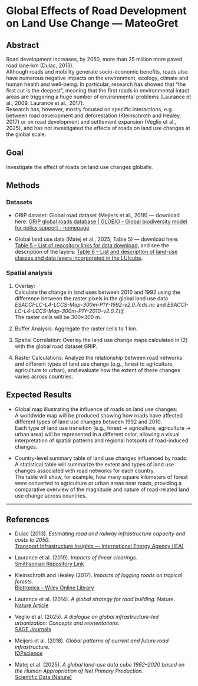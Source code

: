 # Global Effects of Road Development on Land Use Change — MateoGret

## Abstract
Road development increases, by 2050, more than 25 million more paved road lane-km (Dulac, 2013).  
Although roads and mobility generate socio-economic benefits, roads also have numerous negative impacts on the environment, ecology, climate and human health and well-being. In particular, research has showed that “the first cut is the deepest”, meaning that the first roads in environmental intact areas are triggering a huge number of environmental problems (Laurance et al., 2009, Laurance et al., 2017).  
Research has, however, mostly focused on specific interactions, e.g. between road development and deforestation (Kleinschroth and Healey, 2017) or on road development and settlement expansion (Veglio et al., 2025), and has not investigated the effects of roads on land use changes at the global scale.

## Goal
Investigate the effect of roads on land use changes globally.

## Methods

### Datasets
- GRIP dataset: Global road dataset (Mejiers et al., 2018) — download here:
  [GRIP global roads database | GLOBIO - Global biodiversity model for policy support - homepage](https://www.globio.info/download-grip-dataset)

- Global land use data (Matej et al., 2025; Table 5) — download here:
  [Table 5 – List of repository links for data download](https://www.nature.com/articles/s41597-025-04788-1/tables/5),
  and see the description of the layers:
  [Table 6 – List and description of land-use classes and data layers incorporated in the LUIcube](https://www.nature.com/articles/s41597-025-04788-1/tables/6).
  
### Spatial analysis

1. Overlay:  
   Calculate the change in land uses between 2010 and 1992 using the difference between the raster pixels in the global land use data  
   *ESACCI-LC-L4-LCCS-Map-300m-P1Y-1992-v2.0.7cds.nc* and *ESACCI-LC-L4-LCCS-Map-300m-P1Y-2010-v2.0.7.tif.*  
   The raster cells will be 300×300 m.

2. Buffer Analysis:
   Aggregate the raster cells to 1 km.

3. Spatial Correlation:
   Overlay the land use change maps calculated in (2) with the global road dataset GRIP.

4. Raster Calculations:
   Analyze the relationship between road networks and different types of land use change (e.g., forest to agriculture, agriculture to urban), and evaluate how the extent of these changes varies across countries.

## Expected Results

- Global map illustrating the influence of roads on land use changes:  
  A worldwide map will be produced showing how roads have affected different types of land use changes between 1992 and 2010.  
  Each type of land use transition (e.g., forest → agriculture, agriculture → urban area) will be represented in a different color, allowing a visual interpretation of spatial patterns and regional hotspots of road-induced changes.

- Country-level summary table of land use changes influenced by roads: 
  A statistical table will summarize the extent and types of land use changes associated with road networks for each country.  
  The table will show, for example, how many square kilometers of forest were converted to agriculture or urban areas near roads, providing a comparative overview of the magnitude and nature of road-related land use change across countries.

---

## References

- Dulac (2013). *Estimating road and railway infrastructure capacity and costs to 2050.*  
  [Transport Infrastructure Insights — International Energy Agency (IEA)](https://www.iea.org/reports/transport-infrastructure-insights)

- Laurance et al. (2019). *Impacts of linear clearings.*  
  [Smithsonian Repository Link](https://repository.si.edu/server/api/core/bitstreams/2abb548b-2ea5-4727-a46c-4a6af17e36fc/content)

- Kleinschroth and Healey (2017). *Impacts of logging roads on tropical forests.*  
  [Biotropica – Wiley Online Library](https://onlinelibrary.wiley.com/doi/10.1111/btp.12423)

- Laurance et al. (2014). *A global strategy for road building.* Nature.  
  [Nature Article](https://www.nature.com/articles/nature13717)

- Veglio et al. (2025). *A dialogue on global infrastructure-led urbanization: Concepts and reorientations.*  
  [SAGE Journals](https://journals.sagepub.com/home/epd)

- Meijers et al. (2018). *Global patterns of current and future road infrastructure.*  
  [IOPscience](https://iopscience.iop.org/article/10.1088/1748-9326/aabd42)

- Matej et al. (2025). *A global land-use data cube 1992–2020 based on the Human Appropriation of Net Primary Production.*  
  [Scientific Data (Nature)](https://www.nature.com/sdata/)


 
